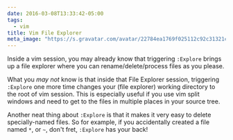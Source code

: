 ```yaml
---
date: 2016-03-08T13:33:42-05:00
tags:
  - vim
title: Vim File Explorer
meta_image: "https://s.gravatar.com/avatar/22784ea1769f025112c92c31321c6bf1?s=400"
---
```


Inside a vim session, you may already know that triggering `:Explore` brings up
a file explorer where you can rename/delete/process files as you please.

What you _may not_ know is that inside that File Explorer session, triggering
`:Explore` one more time changes your (file explorer) working directory to the
root of vim session. This is especially useful if you use vim split windows and
need to get to the files in multiple places in your source tree.

Another neat thing about `:Explore` is that it makes it very easy to delete
specially-named files. So for example, if you accidentally created a file named
`*`, or `~`, don't fret, `:Explore` has your back!
